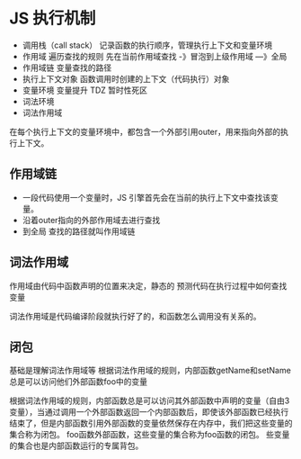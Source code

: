 # JS 执行机制
- 调用栈（call stack）
    记录函数的执行顺序，管理执行上下文和变量环境
- 作用域
    遍历查找的规则
    先在当前作用域查找 -》冒泡到上级作用域 —》全局
- 作用域链
    变量查找的路径
- 执行上下文对象
    函数调用时创建的上下文（代码执行）对象
- 变量环境
    变量提升
    TDZ 暂时性死区
- 词法环境
- 词法作用域

在每个执行上下文的变量环境中，都包含一个外部引用outer，用来指向外部的执行上下文。
## 作用域链
- 一段代码使用一个变量时，JS 引擎首先会在当前的执行上下文中查找该变量。
- 沿着outer指向的外部作用域去进行查找
- 到全局
查找的路径就叫作用域链




## 词法作用域
作用域由代码中函数声明的位置来决定，静态的 
预测代码在执行过程中如何查找变量

词法作用域是代码编译阶段就执行好了的，和函数怎么调用没有关系的。


## 闭包
基础是理解词法作用域等
根据词法作用域的规则，内部函数getName和setName总是可以访问他们外部函数foo中的变量

根据词法作用域的规则，内部函数总是可以访问其外部函数中声明的变量（自由3变量），当通过调用一个外部函数返回一个内部函数后，即使该外部函数已经执行结束了，但是内部函数引用外部函数的变量依然保存在内存中，我们把这些变量的集合称为闭包。
foo函数外部函数，这些变量的集合称为foo函数的闭包。
些变量的集合也是内部函数运行的专属背包。